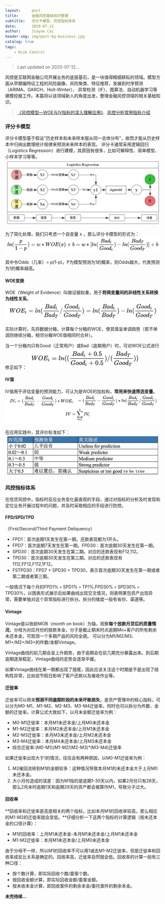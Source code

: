 ```yaml
---
layout:     post
title:      金融风控基础知识整理
subtitle:   评分卡模型、风控指标体系
date:       2020-07-12
author:     Jiayue Cai
header-img: img/post-bg-business.jpg
catalog: true
tags:
    - Risk Control
---
```



> Last updated on 2020-07-12... 

风控是互联网金融公司开展业务的底层基石，是一块值得精细耕耘的领域。模型方面从早期偏特征工程的风险画像、风险聚类、特征推荐，发展到时序预测（ARIMA、GARCH、Holt-Winter）、
异常检测（IF）、图算法、自动机器学习等建模挖掘工作。本篇将以该领域新人的角度出发，整理金融风控领域的相关基础知识。

> [《风控模型—WOE与IV指标的深入理解应用》](https://zhuanlan.zhihu.com/p/80134853)、[风控分析常用指标介绍](https://zhuanlan.zhihu.com/p/151580824)

### 评分卡模型

评分卡模型基于假设“历史样本和未来样本服从同一总体分布”，故而才能从历史样本中归纳出数理统计规律来预测未来样本的表现。
评分卡通常采用逻辑回归（Logistics Regression）进行建模，其原因有很多，比如可解释性、简单模型、小样本学习等等。
![](/img/post/20200712/1.png)

为了简化处理，我们只考虑一个自变量 x ，那么评分卡模型的形式为：
![](/img/post/20200712/2.png)

其中令Odds（几率）= p(1-p)，P为模型预测为1的概率，则Odds越大，代表预测为1的概率越高。

#### WOE变换

WOE（Weight of Evidence）叫做证据权重，用于**将两变量间的非线性关系转换为线性关系**。
![](/img/post/20200712/3.png)

实际计算时，先将数据分箱，计算每个分箱的WOE，使其值呈单调趋势（若不单调则继续分箱，相邻分箱WOE值相同时合并）。

当一个分箱内只有Good（正常用户）或Bad（逾期用户）时，可对WOE公式进行修正如下：
![](/img/post/20200712/4.png)

#### IV值

IV值用于评估变量的预测能力，可认为是WOE的加权和，**常用来快速筛选变量**。
![](/img/post/20200712/5.png)

在应用实践中，其评价标准如下：
![](/img/post/20200712/6.png)


### 风控指标体系

在信贷风控中，指标时反应业务变化最直观的手段，通过对指标的分析及时发现和定位业务开展过程中的问题，并及时采取相应的手段进行防控。

#### FPD/SPD/TPD

（First/Second/Third Payment Deliquency）

- FPD1：首次逾期1天发生在第一期。还款表现都为1开头。
- FPD7：首次逾期7天发生在第一期。FPD30：首次逾期30天发生在第一期。
- SPD30：首次逾期30天发生在第二期。对应的还款表现有F12,112。
- TPD30：首次逾期30天发生在第三期。对应的还款表现有1112,FF12,F112,1F12。
- FSTPD30：FPD7 + SPD30 + TPD30，表示首次逾期30天发生在第一期或者第二期或者第三期。

一般情况下每个月的FPD1% `>` SPD1% `>` TP1%,FPD30% `>` SPD30% `>` TPD30%，以图表形式展示后如果曲线出现交叉情况，则表明某包资产出现异常，需要单独对这个异常指标进行拆分。拆分的维度一般有省份、渠道等。

#### Vintage 　

Vintage是以账龄MOB（month on book）为轴，观察**每个放款月贷后的质量情况**，分母为对应月份的放款本金，分子是截止期末时点逾期Mn+客户的所有剩余未还本金，可观测一个多期产品的风险全貌。
可以分为M1/M2/M3、M1+/M2+/M3+的件数/金额Vintage。

Vintage曲线的前几期会呈上升趋势，由于逾期会在前几期充分暴露出来。到后期逾期逐渐稳定，Vintage曲线的走势会逐渐平缓。

如果Vintage曲线在某一期都出现了翘尾，因此应该关注这个时期是不是出现了结构性异常，比如说节假日影响了客户还款以及催收作业等。

#### 迁徙率

迁徙率可以用来**预测不同逾期阶段的未来坏账损失**，是资产管理中的核心指标，可以分为M0-M1、M1-M2、M2-M3、M3-M4迁徙率，同时也可以拆分为件数、金额的迁徙率。计算公式大致如下，以月末金额迁徙率为例：

- M0-M1迁徙率：本月M1未还本金/上月M0未还本金
- M1-M2迁徙率：本月M2未还本金/上月M1未还本金
- M2-M3迁徙率：本月M3未还本金/上月M2未还本金
- M3-M4迁徙率：本月M4未还本金/上月M3未还本金
- 综合迁徙率:(M0-M1)*(M1-M2)*(M2-M3)*(M3-M4)迁徙率

如果迁徙率出现大于1的情况，往往会有两种原因，以M0-M1迁徙率为例：
1. M2催回流转到M1的金额较多：这种情况导致本月M1的未还本金大于上月M0未还本金。
2. 大小月份造成的误差：因为M1指的是逾期1-30天以内，如果2月份只有28天，那么2月末时逾期1天和逾期29天的资产都会被算作M1，导致分子过大。

#### 回收率

**回收率和迁徙率是高度相关的两个指标，比如本月M1的回收率较高，那么相应的M1-M2的迁徙率就会变低。**仔细分析一下这两个指标的计算逻辑（按未还本金的口径计算）：
- M1的回收率：上月M1未还本金-本月M1未还本金/上月M1未还本金
- M1-M2迁徙率：本月M1未还本金/上月M0未还本金

由于分母不一样，所以M1的回收率不可以用1减去M1-M2迁徙率，但是迁徙率和回收率成反比关系是确定的。回收率高，迁徙率自然就会低。回收率的计算一般有三种口径：
- 按个数计算，即实际回收个数/委案个数。
- 按回收金额计算，即实际回收金额/委案金额。
- 按未收本金计算，即回收案件的剩余本金/委托案件的剩余本金。


**未完待续...**

